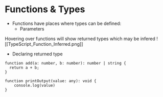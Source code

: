 # Functions & Types

- Functions have places where types can be defined:
	- Parameters


Hovering over functions will show returned types which may be infered
![[TypeScript_Function_Inferred.png]]

- Declaring returned type
```TS
function add(a: number, b: number): number | string {
  return a + b;
}
```

```TS
function printOutput(value: any): void {
    console.log(value)
}
```